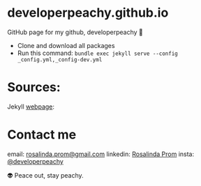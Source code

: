 # developerpeachy.github.io
GitHub page for my github, developerpeachy :peach: 

- Clone and download all packages
- Run this command: `bundle exec jekyll serve --config _config.yml,_config-dev.yml`

# Sources:

Jekyll [webpage](https://jekyllrb.com/):  

# Contact me
email: rosalinda.prom@gmail.com
linkedin: [Rosalinda Prom](http://www.linkedin.com/in/rosalinda-prom-15508a85?trk=nav_responsive_tab_profile_pic)
insta: [@developerpeachy](https:ww.instagram.com/developerpeachy/)

:alien: Peace out, stay peachy. 

    
    


